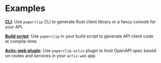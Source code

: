 # Examples

**[CLI](cli.md)**: Use `paperclip` CLI to generate Rust client library or a fancy console for your API.

**[Build script](build-script.md)**: Use `paperclip` in your build script to generate API client code at compile-time.

**[Actix-web plugin](actix-plugin.md)**: Use `paperclip-actix` plugin to host OpenAPI spec based on routes and services in your `actix-web` app.
